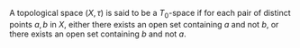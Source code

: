 A topological space $(X,\tau)$ is said to be a $T_0$-space if for each pair of distinct points $a,b$ in $X$, either there exists an open set containing $a$ and not $b$, or there exists an open set containing $b$ and not $a$.